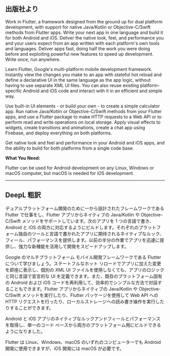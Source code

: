 ## 出版社より

Work in Flutter, a framework designed from the ground up for dual platform development, with support for native Java/Kotlin or Objective-C/Swift methods from Flutter apps. Write your next app in one language and build it for both Android and iOS. Deliver the native look, feel, and performance you and your users expect from an app written with each platform's own tools and languages. Deliver apps fast, doing half the work you were doing before and exploiting powerful new features to speed up development. Write once, run anywhere.

Learn Flutter, Google's multi-platform mobile development framework. Instantly view the changes you make to an app with stateful hot reload and define a declarative UI in the same language as the app logic, without having to use separate XML UI files. You can also reuse existing platform-specific Android and iOS code and interact with it in an efficient and simple way.

Use built-in UI elements - or build your own - to create a simple calculator app. Run native Java/Kotlin or Objective-C/Swift methods from your Flutter apps, and use a Flutter package to make HTTP requests to a Web API or to perform read and write operations on local storage. Apply visual effects to widgets, create transitions and animations, create a chat app using Firebase, and deploy everything on both platforms.

Get native look and feel and performance in your Android and iOS apps, and the ability to build for both platforms from a single code base.

**What You Need:**

Flutter can be used for Android development on any Linux, Windows or macOS computer, but macOS is needed for iOS development.

---

## DeepL 粗訳

デュアルプラットフォーム開発のために一から設計されたフレームワークである Flutter で仕事をし、Flutter アプリからネイティブの Java/Kotlin や Objective-C/Swift メソッドをサポートしています。次のアプリを 1 つの言語で書き、Android と iOS の両方に対応するようにビルドします。それぞれのプラットフォーム独自のツールと言語で書かれたアプリに期待されるネイティブなルック、フィール、パフォーマンスを提供します。以前の半分の作業でアプリを迅速に提供し、強力な新機能を活用して開発をスピードアップします。

Google のマルチプラットフォーム モバイル開発フレームワークである Flutter について学びましょう。ステートフルなホット リロードでアプリに加えた変更を即座に表示し、個別の XML UI ファイルを使用しなくても、アプリのロジックと同じ言語で宣言的な UI を定義できます。また、既存のプラットフォーム固有の Android および iOS コードを再利用して、効率的でシンプルな方法で対話することもできます。Flutter アプリからネイティブの Java/Kotlin や Objective-C/Swift メソッドを実行したり、Flutter パッケージを使用して Web API への HTTP リクエストを行ったり、ローカルストレージへの読み書き操作を実行したりすることができます。

Android と iOS アプリのネイティブなルックアンドフィールとパフォーマンスを取得し、単一のコード ベースから両方のプラットフォーム用にビルドできるようになりました。

Flutter は Linux、Windows、macOS のいずれのコンピューターでも Android 開発に使用できますが、iOS 開発には macOS が必要です。
